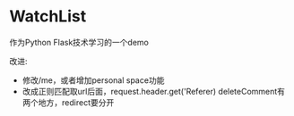 # WatchList
作为Python Flask技术学习的一个demo

改进: 
* 修改/me，或者增加personal space功能
* 改成正则匹配取url后面，request.header.get('Referer) deleteComment有两个地方，redirect要分开
